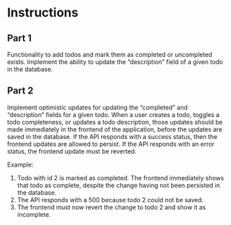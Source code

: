# Instructions

## Part 1

Functionality to add todos and mark them as completed or uncompleted exists. Implement the ability to update the “description” field of a given todo in the database.

## Part 2

Implement optimistic updates for updating the “completed” and “description” fields for a given todo. When a user creates a todo, toggles a todo completeness, or updates a todo description, those updates should be made immediately in the frontend of the application, before the updates are saved in the database. If the API responds with a success status, then the frontend updates are allowed to persist. If the API responds with an error status, the frontend update must be reverted.

Example:

1. Todo with id 2 is marked as completed. The frontend immediately shows that todo as complete, despite the change having not been persisted in the database.
2. The API responds with a 500 because todo 2 could not be saved.
3. The frontend must now revert the change to todo 2 and show it as incomplete.
